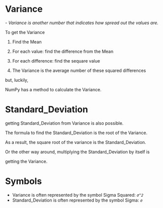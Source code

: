 # Variance
_- Variance is another number that indicates how spread out the values are._

To get the Variance

1. Find the Mean

2. For each value: find the difference from the Mean

3. For each difference: find the sequare value

4. The Variance is the average number of these squared differences


but, luckily,

NumPy has a method to calculate the Variance.


# Standard_Deviation

getting Standard_Deviation from Variance is also possible.

The formula to find the Standard_Deviation is the root of the Variance.

As a result, the square root of the variance is the Standard_Deviation.


Or the other way around, multiplying the Standard_Deviation by itself is

getting the Variance.


# Symbols
- Variance is often represented by the symbol Sigma Squared: _`σ^2`_
- Standard_Deviation is often represented by the symbol Sigma: _`σ`_
